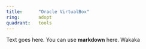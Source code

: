 ```yaml
---
title:      "Oracle VirtualBox"
ring:       adopt
quadrant:   tools
---
```


Text goes here. You can use **markdown** here. Wakaka